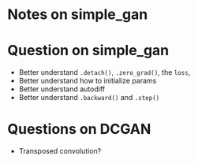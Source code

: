 # Notes on simple_gan

# Question on simple_gan
- Better understand `.detach()`, `.zero_grad()`, the `loss`, 
- Better understand how to initialize params
- Better understand autodiff
- Better understand `.backward()` and `.step()`

# Questions on DCGAN
- Transposed convolution?
